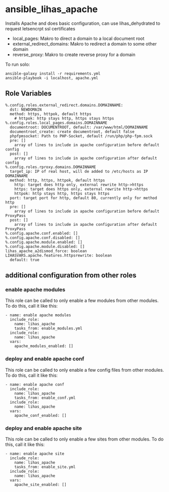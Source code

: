 # ansible_lihas_apache
Installs Apache and does basic configuration, can use lihas_dehydrated to request letsencrpt ssl certificates

* local_pages: Makro to direct a domain to a local document root
* external_redirect_domains: Makro to redirect a domain to some other domain
* reverse_proxy: Makro to create reverse proxy for a domain

To run solo:
```
ansible-galaxy install -r requirements.yml
ansible-playbook -i localhost, apache.yml
```
## Role Variables
```
%.config.roles.external_redirect.domains.DOMAINNAME:
  dst: NEWDOMAIN
  method: https, httpok, default https
    # httpok: http stays http, https stays https
%.config.roles.local_pages.domains.DOMAINNAME
  documentroot: DOCUMENTROOT, default: /var/www/html/DOMAINNAME
  documentroot_create: create documentroot, default false
  phpfpmsocket: Path to PHP-Socket, default /run/php/php-fpm.sock
  pre: []
    array of lines to include in apache configuration before default config
  post: []
    array of lines to include in apache configuration after default config
%.config.roles.rproxy.domains.DOMAINNAME
  target_ip: IP of real host, will de added to /etc/hosts as IP DOMAINNAME
  method: http, https, httpok, default https
    http: target does http only, external rewrite http->https
    https: target does https only, external rewrite http->https
    httpok: http stays http, https stays https
  port: target port for http, default 80, currently only for method http
  pre: []
    array of lines to include in apache configuration before default ProxyPass
  post: []
    array of lines to include in apache configuration after default ProxyPass
%.config.apache.conf.enabled: []
%.config.apache.conf.disabled: []
%.config.apache.module.enabled: []
%.config.apache.module.disabled: []
lihas_apache_a2dismod_force: boolean
LIHASVARS.apache.features.httpsrewrite: boolean
  default: true
```

## additional configuration from other roles
### enable apache modules
This role can be called to only enable a few modules from other modules. To do this, call it like this:
```
- name: enable apache modules
  include_role:
    name: lihas_apache
    tasks_from: enable_modules.yml
  include_role:
    name: lihas_apache
  vars:
    apache_modules_enabled: []
```
### deploy and enable apache conf
This role can be called to only enable a few config files from other modules. To do this, call it like this:
```
- name: enable apache conf
  include_role:
    name: lihas_apache
    tasks_from: enable_conf.yml
  include_role:
    name: lihas_apache
  vars:
    apache_conf_enabled: []
```
### deploy and enable apache site
This role can be called to only enable a few sites from other modules. To do this, call it like this:
```
- name: enable apache site
  include_role:
    name: lihas_apache
    tasks_from: enable_site.yml
  include_role:
    name: lihas_apache
  vars:
    apache_site_enabled: []
```
